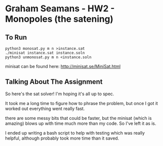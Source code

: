 # Graham Seamans - HW2 - Monopoles (the satening)

## To Run

```
python3 monosat.py m n >instance.sat
./minisat instance.sat instance.soln
python3 unmonosat.py m n <instance.soln
```

minisat can be found here: http://minisat.se/MiniSat.html

## Talking About The Assignment

So here's the sat solver!
I'm hoping it's all up to spec.

It took me a long time to figure how to phrase the problem, but
once I got it worked out everything went really fast.

there are some messy bits that could be faster, but the minisat (which is amazing) blows up with time much more than my code. So I've left it as is.

I ended up writing a bash script to help with testing which was
really helpful, although probably took more time than it saved.


